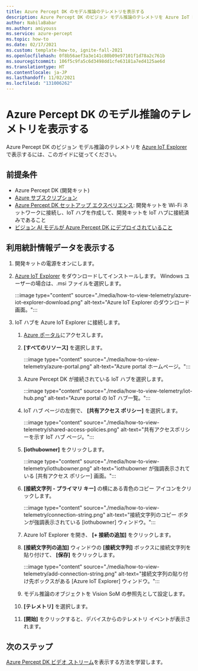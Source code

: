 ```yaml
---
title: Azure Percept DK のモデル推論のテレメトリを表示する
description: Azure Percept DK のビジョン モデル推論のテレメトリを Azure IoT Explorer で表示する方法について説明します。
author: NabilaBabar
ms.author: amiyouss
ms.service: azure-percept
ms.topic: how-to
ms.date: 02/17/2021
ms.custom: template-how-to, ignite-fall-2021
ms.openlocfilehash: 0f8b56aef3a3e141c80b09e97101f1d78a2c761b
ms.sourcegitcommit: 106f5c9fa5c6d3498dd1cfe63181a7ed4125ae6d
ms.translationtype: HT
ms.contentlocale: ja-JP
ms.lasthandoff: 11/02/2021
ms.locfileid: "131006262"
---
```

# <a name="view-your-azure-percept-dks-model-inference-telemetry"></a>Azure Percept DK のモデル推論のテレメトリを表示する

Azure Percept DK のビジョン モデル推論のテレメトリを [Azure IoT Explorer](https://github.com/Azure/azure-iot-explorer/releases) で表示するには、このガイドに従ってください。

## <a name="prerequisites"></a>前提条件

- Azure Percept DK (開発キット)
- [Azure サブスクリプション](https://azure.microsoft.com/free/)
- [Azure Percept DK セットアップ エクスペリエンス](./quickstart-percept-dk-set-up.md): 開発キットを Wi-Fi ネットワークに接続し、IoT ハブを作成して、開発キットを IoT ハブに接続済みであること
- [ビジョン AI モデルが Azure Percept DK にデプロイされていること](./how-to-deploy-model.md)

## <a name="view-telemetry"></a>利用統計情報データを表示する

1. 開発キットの電源をオンにします。

1. [Azure IoT Explorer](https://github.com/Azure/azure-iot-explorer/releases) をダウンロードしてインストールします。 Windows ユーザーの場合は、.msi ファイルを選択します。

    :::image type="content" source="./media/how-to-view-telemetry/azure-iot-explorer-download.png" alt-text="Azure IoT Explorer のダウンロード画面。":::

1. IoT ハブを Azure IoT Explorer に接続します。

    1. [Azure ポータル](https://portal.azure.com)にアクセスします。

    1. **[すべてのリソース]** を選択します。

        :::image type="content" source="./media/how-to-view-telemetry/azure-portal.png" alt-text="Azure portal ホームページ。":::

    1. Azure Percept DK が接続されている IoT ハブを選択します。

        :::image type="content" source="./media/how-to-view-telemetry/iot-hub.png" alt-text="Azure portal の IoT ハブ一覧。":::

    1. IoT ハブ ページの左側で、 **[共有アクセス ポリシー]** を選択します。

        :::image type="content" source="./media/how-to-view-telemetry/shared-access-policies.png" alt-text="共有アクセスポリシーを示す IoT ハブ ページ。":::

    1. **[iothubowner]** をクリックします。

        :::image type="content" source="./media/how-to-view-telemetry/iothubowner.png" alt-text="iothubowner が強調表示されている [共有アクセス ポリシー] 画面。":::

    1. **[接続文字列 - プライマリ キー]** の横にある青色のコピー アイコンをクリックします。

        :::image type="content" source="./media/how-to-view-telemetry/connection-string.png" alt-text="接続文字列のコピー ボタンが強調表示されている [iothubowner] ウィンドウ。":::

    1. Azure IoT Explorer を開き、 **[+ 接続の追加]** をクリックします。

    1. **[接続文字列の追加]** ウィンドウの **[接続文字列]** ボックスに接続文字列を貼り付けて、 **[保存]** をクリックします。

        :::image type="content" source="./media/how-to-view-telemetry/add-connection-string.png" alt-text="接続文字列の貼り付け先ボックスがある [Azure IoT Explorer] ウィンドウ。":::

    1. モデル推論のオブジェクトを Vision SoM の参照先として設定します。

    1. **[テレメトリ]** を選択します。

    1. **[開始]** をクリックすると、デバイスからのテレメトリ イベントが表示されます。

## <a name="next-steps"></a>次のステップ
[Azure Percept DK ビデオ ストリーム](./how-to-view-video-stream.md)を表示する方法を学習します。

